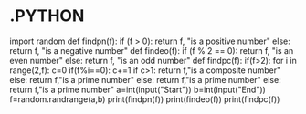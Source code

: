 # .PYTHON
import random
def findpn(f):
    if (f > 0):
        return f, "is a positive number"
    else:
        return f, "is a negative number"
def findeo(f):
    if (f % 2 == 0):
        return f, "is an even number"
    else:
        return f, "is an odd number"
def findpc(f):
    if(f>2):
        for i in range(2,f):
            c=0
            if(f%i==0):
                c+=1
                if c>1:
                    return f,"is a composite number"
                else:
                    return f,"is a prime number"
            else:
                return f,"is a prime number"
    else:
        return f,"is a prime number"
a=int(input("Start"))
b=int(input("End"))
f=random.randrange(a,b)
print(findpn(f))
print(findeo(f))
print(findpc(f))
